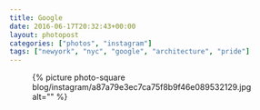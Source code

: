 ```yaml
---
title: Google
date: 2016-06-17T20:32:43+00:00
layout: photopost
categories: ["photos", "instagram"]
tags: ["newyork", "nyc", "google", "architecture", "pride"]
---
```


<figure class="photo photo--square">
  {% picture photo-square blog/instagram/a87a79e3ec7ca75f8b9f46e089532129.jpg alt="" %}
</figure>


